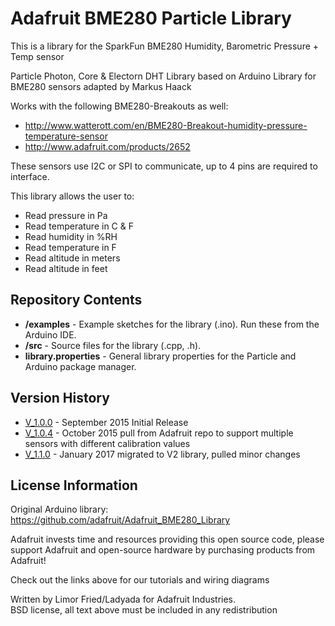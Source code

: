 Adafruit BME280 Particle Library
================================

This is a library for the SparkFun BME280 Humidity, Barometric Pressure + Temp sensor

Particle Photon, Core & Electorn DHT Library based on Arduino Library for BME280 sensors adapted by Markus Haack

Works with the following BME280-Breakouts as well:
 * http://www.watterott.com/en/BME280-Breakout-humidity-pressure-temperature-sensor
 * http://www.adafruit.com/products/2652

These sensors use I2C or SPI to communicate, up to 4 pins are required to interface.

This library allows the user to:

* Read pressure in Pa
* Read temperature in C & F
* Read humidity in %RH
* Read temperature in F
* Read altitude in meters
* Read altitude in feet

Repository Contents
-------------------

* **/examples** - Example sketches for the library (.ino). Run these from the Arduino IDE. 
* **/src** - Source files for the library (.cpp, .h).
* **library.properties** - General library properties for the Particle and Arduino package manager. 

Version History
---------------
* [V_1.0.0](https://github.com/mhaack/Adafruit_BME280_Library/releases/tag/1.0.0) - September 2015 Initial Release
* [V_1.0.4](https://github.com/mhaack/Adafruit_BME280_Library/releases/tag/1.0.4.particle) - October 2015 pull from Adafruit repo to support multiple sensors with different calibration values
* [V_1.1.0](https://github.com/mhaack/Adafruit_BME280_Library/releases/tag/1.1.0.particle) - January 2017 migrated to V2 library, pulled minor changes

License Information
-------------------

Original Arduino library: https://github.com/adafruit/Adafruit_BME280_Library

Adafruit invests time and resources providing this open source code,
please support Adafruit and open-source hardware by purchasing
products from Adafruit!

Check out the links above for our tutorials and wiring diagrams

Written by Limor Fried/Ladyada for Adafruit Industries.  
BSD license, all text above must be included in any redistribution
